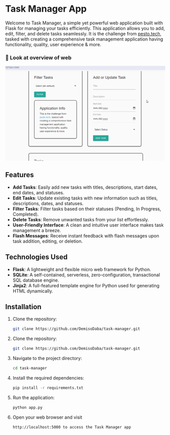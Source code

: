# Task Manager App

Welcome to Task Manager, a simple yet powerful web application built with Flask for managing your tasks efficiently. This application allows you to add, edit, filter, and delete tasks seamlessly. It is the challenge from <a href="https://pesto.tech" target="_blank">pesto.tech</a>, tasked with creating a comprehensive task management application having functionality, quality, user experience & more.

### 🌟 Look at overview of web
<p align="center"> 
  <kbd>
    <a href="https://DemisoDaba/task-manager" target="_blank"><img src="/static/sample.gif" alt="Portfolio Preview">
  </a>
  </kbd>
</p>

## Features

- **Add Tasks**: Easily add new tasks with titles, descriptions, start dates, end dates, and statuses.
- **Edit Tasks**: Update existing tasks with new information such as titles, descriptions, dates, and statuses.
- **Filter Tasks**: Filter tasks based on their statuses (Pending, In Progress, Completed).
- **Delete Tasks**: Remove unwanted tasks from your list effortlessly.
- **User-Friendly Interface**: A clean and intuitive user interface makes task management a breeze.
- **Flash Messages**: Receive instant feedback with flash messages upon task addition, editing, or deletion.

## Technologies Used

- **Flask**: A lightweight and flexible micro web framework for Python.
- **SQLite**: A self-contained, serverless, zero-configuration, transactional SQL database engine.
- **Jinja2**: A full-featured template engine for Python used for generating HTML dynamically.

## Installation

1. Clone the repository:
   ```bash
   git clone https://github.com/DemisoDaba/task-manager.git
2. Clone the repository:
   ```bash
   git clone https://github.com/DemisoDaba/task-manager.git

3. Navigate to the project directory:
   ```bash
   cd task-manager

4. Install the required dependencies:
   ```bash
   pip install -r requirements.txt

5. Run the application:
   ```bash
   python app.py

6. Open your web browser and visit 
   ```bash 
   http://localhost:5000 to access the Task Manager app

